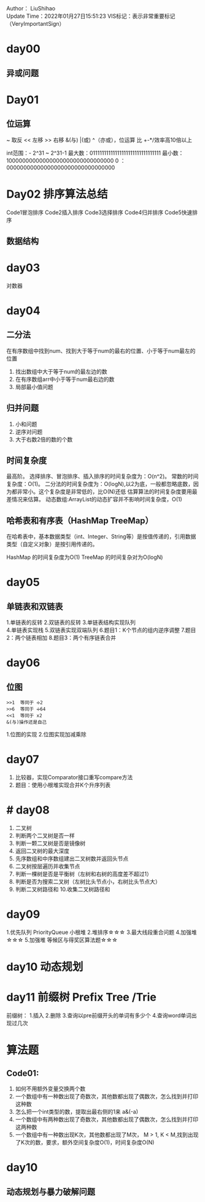 Author： LiuShihao <br>
Update Time：2022年01月27日15:51:23
VIS标记：表示非常重要标记（VeryImportantSign）   
# day00
## 异或问题

# Day01
## 位运算
~ 取反
<< 左移  >> 右移 &(与) |(或) ^（亦或），位运算 比 +-*/效率高10倍以上

int范围：- 2^31  ~  2^31-1
最大数：01111111111111111111111111111111
最小数：10000000000000000000000000000000
0    ：00000000000000000000000000000000

# Day02 排序算法总结
Code1冒泡排序
Code2插入排序
Code3选择排序
Code4归并排序
Code5快速排序



## 数据结构

# day03
对数器
# day04
## 二分法
在有序数组中找到num、找到大于等于num的最右的位置、小于等于num最左的位置
1. 找出数组中大于等于num的最左边的数
2. 在有序数组arr中小于等于num最右边的数
3. 局部最小值问题
## 归并问题
1. 小和问题
2. 逆序对问题
3. 大于右数2倍的数的个数

## 时间复杂度
最高阶。
选择排序、冒泡排序、插入排序的时间复杂度为：O(n^2)。
常数的时间复杂度：O(1)。 
二分法的时间复杂度为：O(logN),以2为底，一般都忽略底数，因为都非常小。这个复杂度是非常低的，比O(N)还低
估算算法的时间复杂度要用最差情况来估算。
动态数组:ArrayList的动态扩容并不影响时间复杂度，O(1)
## 哈希表和有序表（HashMap TreeMap）
在哈希表中，基本数据类型（int、Integer、String等）是按值传递的，引用数据类型（自定义对象）是按引用传递的。

HashMap 的时间复杂度为O(1)
TreeMap 的时间复杂对为O(logN)

# day05
## 单链表和双链表
1.单链表的反转
2.双链表的反转
3.单链表结构实现队列  
4.单链表实现栈
5.双链表实现双端队列
6.题目1：K个节点的组内逆序调整
7.题目2：两个链表相加
8.题目3：两个有序链表合并
# day06 
## 位图
```text
>>1  等同于 ➗2
>>6  等同于 ➗64
<<1  等同于 x2
&(与)操作还是自己
```
1.位图的实现
2.位图实现加减乘除

# day07
1. 比较器，实现Comparator接口重写compare方法
2. 题目：使用小根堆实现合并K个升序列表

# # day08
1. 二叉树 
2. 判断两个二叉树是否一样
3. 判断一颗二叉树是否是镜像树
4. 返回二叉树的最大深度
5. 先序数组和中序数组建出二叉树数并返回头节点
6. 二叉树按层遍历并收集节点
7. 判断一棵树是否是平衡树（左树和右树的高度差不超过1）
8. 判断是否为搜索二叉树（左树比头节点小，右树比头节点大）
9. 判断二叉树路径和
10.收集二叉树路径和

# day09
1.优先队列 PriorityQueue 小根堆
2.堆排序☆☆☆
3.最大线段重合问题
4.加强堆☆☆☆
5.加强堆 等候区与得奖区算法题☆☆☆

# day10 动态规划

# day11 前缀树 Prefix Tree /Trie
前缀树：
1.插入
2.删除
3.查询以pre前缀开头的单词有多少个
4.查询word单词出现过几次




# 算法题
## Code01:
1. 如何不用额外变量交换两个数
2. 一个数组中有一种数出现了奇数次，其他数都出现了偶数次，怎么找到并打印这种数
3. 怎么把一个int类型的数，提取出最右侧的1来 a&(-a)
4. 一个数组中有两种数出现了奇数次，其他数都出现了偶数次，怎么找到并打印这两种数
5. 一个数组中有一种数出现K次，其他数都出现了M次， M > 1,  K < M,找到出现了K次的数，要求，额外空间复杂度O(1)，时间复杂度O(N)
 
# day10
## 动态规划与暴力破解问题 